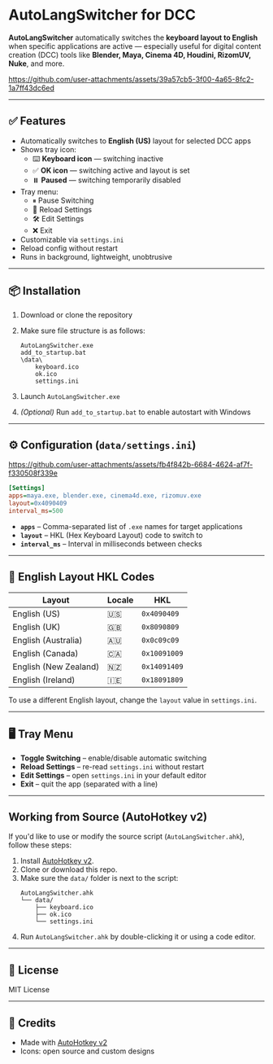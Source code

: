 # AutoLangSwitcher for DCC

**AutoLangSwitcher** automatically switches the **keyboard layout to English** when specific applications are active — especially useful for digital content creation (DCC) tools like **Blender, Maya, Cinema 4D, Houdini, RizomUV, Nuke**, and more.

https://github.com/user-attachments/assets/39a57cb5-3f00-4a65-8fc2-1a7ff43dc6ed

---

## ✅ Features

- Automatically switches to **English (US)** layout for selected DCC apps  
- Shows tray icon:  
  - ⌨️ **Keyboard icon** — switching inactive  
  - ✅ **OK icon** — switching active and layout is set
  - ⏸️ **Paused** — switching temporarily disabled
- Tray menu:
  - ⏸ Pause Switching
  - 🔄 Reload Settings
  - 🛠 Edit Settings
  - ❌ Exit
- Customizable via `settings.ini`  
- Reload config without restart  
- Runs in background, lightweight, unobtrusive

---

## 📦 Installation

1. Download or clone the repository  
2. Make sure file structure is as follows:

   ```
   AutoLangSwitcher.exe
   add_to_startup.bat
   \data\
       keyboard.ico
       ok.ico
       settings.ini
   ```

3. Launch `AutoLangSwitcher.exe`  
4. *(Optional)* Run `add_to_startup.bat` to enable autostart with Windows

---

## ⚙️ Configuration (`data/settings.ini`)

https://github.com/user-attachments/assets/fb4f842b-6684-4624-af7f-f330508f339e

```ini
[Settings]
apps=maya.exe, blender.exe, cinema4d.exe, rizomuv.exe
layout=0x4090409
interval_ms=500
```

- **`apps`** – Comma-separated list of `.exe` names for target applications  
- **`layout`** – HKL (Hex Keyboard Layout) code to switch to  
- **`interval_ms`** – Interval in milliseconds between checks

---

## 🧩 English Layout HKL Codes

| Layout                 | Locale | HKL        |
|------------------------|--------|------------|
| English (US)           | 🇺🇸     | `0x4090409` |
| English (UK)           | 🇬🇧     | `0x8090809` |
| English (Australia)    | 🇦🇺     | `0x0c09c09` |
| English (Canada)       | 🇨🇦     | `0x10091009` |
| English (New Zealand)  | 🇳🇿     | `0x14091409` |
| English (Ireland)      | 🇮🇪     | `0x18091809` |

To use a different English layout, change the `layout` value in `settings.ini`.

---

## 🖥️ Tray Menu

- **Toggle Switching** – enable/disable automatic switching  
- **Reload Settings** – re-read `settings.ini` without restart  
- **Edit Settings** – open `settings.ini` in your default editor  
- **Exit** – quit the app (separated with a line)

---

## Working from Source (AutoHotkey v2)

If you'd like to use or modify the source script (`AutoLangSwitcher.ahk`), follow these steps:

1. Install [AutoHotkey v2](https://www.autohotkey.com/download).
2. Clone or download this repo.
3. Make sure the `data/` folder is next to the script:
   ```
   AutoLangSwitcher.ahk
   └── data/
       ├── keyboard.ico
       ├── ok.ico
       └── settings.ini
   ```
4. Run `AutoLangSwitcher.ahk` by double-clicking it or using a code editor.

---

## 📜 License

MIT License

---

## 🙏 Credits

- Made with [AutoHotkey v2](https://www.autohotkey.com/)  
- Icons: open source and custom designs
